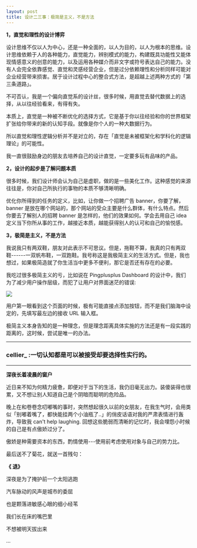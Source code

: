 ```yaml
---
layout: post
title: 设计二三事：极简是主义，不是方法
---
```


**1，直觉和理性的设计博弈**

设计思维不仅以人为中心，还是一种全面的，以人为目的，以人为根本的思维。设计思维依赖于人的各种能力，直觉能力，辨别模式的能力，构建既具功能性又能体现情感意义的创意的能力，以及运用各种媒介而非文字或符号表达自己的能力。没有人会完全依靠感觉、直觉和灵感经营企业，但是过分依赖理性和分析同样可能对企业经营带来损害。居于设计过程中心的整合式方法，是超越上述两种方式的「第三条道路」。



不可否认，我是一个偏向直觉系的设计丝，很多时候，用直觉去替代数据上的选择，从以往经验看来，有得有失。

本质上，直觉是一种被不断优化的选择方式，它是基于你以往经验和你的世界框架扩张给你带来的新的认知手段。就像是你个人的一种大数据行为。  



所以直觉和理性逻辑分析并不是对立的，存在「直觉是未被框架化和学科化的逻辑理论」的可能性。

我一直很鼓励身边的朋友去培养自己的设计直觉，一定要多玩有品味的产品。



**2，设计的起步是了解问题本质**

很多时候，我们设计师会认为自己是虚职，做的是一些美化工作。这种感觉的来源往往是，你对自己所执行的事物的本质不够清晰明确。

优化你所得到的任务的定义，比如，让你做一个招聘广告 banner，你要了解，banner 是放在哪个网站的，那个网站的受众主要是什么群体，有什么特点。然后你要去了解别人的招聘 banner 是怎样的，他们的效果如何。学会去用自己 idea 定义当下你所从事的工作，越接近本质，越能获得别人的认可和自己的愉悦感。



**3，极简是主义，不是方法**

我说我只有两双鞋，朋友对此表示不可思议。但是，拖鞋不算，我真的只有两双鞋------一双帆布鞋，一双跑鞋。我号称这是我极简主义的生活方式。但是，我也想过，如果极简造就了你生活当中更多不便利，那它是否还有存在的必要。  



我吃过很多极简主义的亏，比如说在 Pingplusplus Dashboard 的设计中，我们为了减少用户操作层级，而犯了让用户对界面迷茫的错误: 

![](http://7xlgva.com1.z0.glb.clouddn.com/640.png)

用户第一眼看到这个页面的时候，极有可能直接点添加按钮，而不是我们脑海中设定的，先填写最左边的接收 URL 输入框。

极简主义本身告知的是一种理念，但是理念距离具体实施的方法还是有一段实践的距离的，这时候，尝试是唯一的办法。  



---





### cellier_ :一切认知都是可以被接受却要选择性实行的。



---





**深夜长着凌晨的窗户**



近日来不知为何精力疲惫，即便对于当下的生活，我仍旧毫无出力。装傻装得也很累，又不想让别人知道自己是个阴暗而聪明的危险品。

晚上在和卷卷念叨嘟嘴的事时，突然想起很久以前的女朋友，在我生气时，会用类似「别嘟着嘴了，都快能挂两个小油瓶了..」的俏皮话语对我的严肃表情进行轰炸，导致我 can't help laughing. 回想这些脆弱而清晰的记忆时，我会埋怨小时候的自己是有点傲娇过分了。

傲娇是种需要资本的东西，酌情使用---使用前考虑使用对象与自己的势力比。

最后送不了菊花，就送一首残句：







**《 退》**





深夜是为了掩护前一个太阳逃跑



汽车脉动的风声是城市的委屈



也是颗落进敏感心眼的细小经苇



我们长在床的嘴巴里



不想被明天拔出来



...
